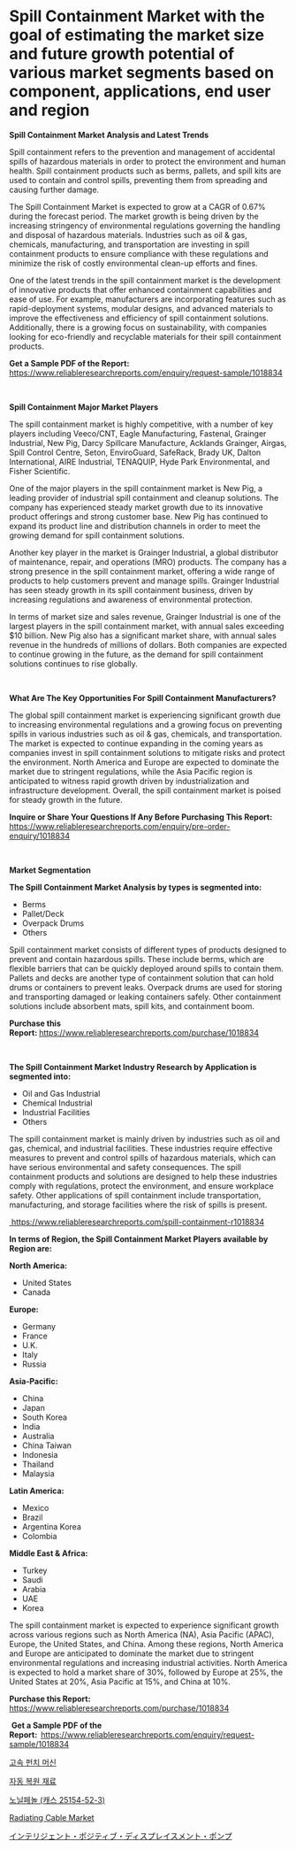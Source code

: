 <p><h1>Spill Containment Market with the goal of estimating the market size and future growth potential of various market segments based on component, applications, end user and region</h1></p><p><strong>Spill Containment Market Analysis and Latest Trends</strong></p>
<p><p>Spill containment refers to the prevention and management of accidental spills of hazardous materials in order to protect the environment and human health. Spill containment products such as berms, pallets, and spill kits are used to contain and control spills, preventing them from spreading and causing further damage.</p><p>The Spill Containment Market is expected to grow at a CAGR of 0.67% during the forecast period. The market growth is being driven by the increasing stringency of environmental regulations governing the handling and disposal of hazardous materials. Industries such as oil & gas, chemicals, manufacturing, and transportation are investing in spill containment products to ensure compliance with these regulations and minimize the risk of costly environmental clean-up efforts and fines.</p><p>One of the latest trends in the spill containment market is the development of innovative products that offer enhanced containment capabilities and ease of use. For example, manufacturers are incorporating features such as rapid-deployment systems, modular designs, and advanced materials to improve the effectiveness and efficiency of spill containment solutions. Additionally, there is a growing focus on sustainability, with companies looking for eco-friendly and recyclable materials for their spill containment products.</p></p>
<p><strong>Get a Sample PDF of the Report:&nbsp;</strong> <a href="https://www.reliableresearchreports.com/enquiry/request-sample/1018834">https://www.reliableresearchreports.com/enquiry/request-sample/1018834</a></p>
<p>&nbsp;</p>
<p><strong>Spill Containment Major Market Players</strong></p>
<p><p>The spill containment market is highly competitive, with a number of key players including Veeco/CNT, Eagle Manufacturing, Fastenal, Grainger Industrial, New Pig, Darcy Spillcare Manufacture, Acklands Grainger, Airgas, Spill Control Centre, Seton, EnviroGuard, SafeRack, Brady UK, Dalton International, AIRE Industrial, TENAQUIP, Hyde Park Environmental, and Fisher Scientific.</p><p>One of the major players in the spill containment market is New Pig, a leading provider of industrial spill containment and cleanup solutions. The company has experienced steady market growth due to its innovative product offerings and strong customer base. New Pig has continued to expand its product line and distribution channels in order to meet the growing demand for spill containment solutions.</p><p>Another key player in the market is Grainger Industrial, a global distributor of maintenance, repair, and operations (MRO) products. The company has a strong presence in the spill containment market, offering a wide range of products to help customers prevent and manage spills. Grainger Industrial has seen steady growth in its spill containment business, driven by increasing regulations and awareness of environmental protection.</p><p>In terms of market size and sales revenue, Grainger Industrial is one of the largest players in the spill containment market, with annual sales exceeding $10 billion. New Pig also has a significant market share, with annual sales revenue in the hundreds of millions of dollars. Both companies are expected to continue growing in the future, as the demand for spill containment solutions continues to rise globally.</p></p>
<p>&nbsp;</p>
<p><strong>What Are The Key Opportunities For Spill Containment Manufacturers?</strong></p>
<p><p>The global spill containment market is experiencing significant growth due to increasing environmental regulations and a growing focus on preventing spills in various industries such as oil & gas, chemicals, and transportation. The market is expected to continue expanding in the coming years as companies invest in spill containment solutions to mitigate risks and protect the environment. North America and Europe are expected to dominate the market due to stringent regulations, while the Asia Pacific region is anticipated to witness rapid growth driven by industrialization and infrastructure development. Overall, the spill containment market is poised for steady growth in the future.</p></p>
<p><strong>Inquire or Share Your Questions If Any Before Purchasing This Report:</strong> <a href="https://www.reliableresearchreports.com/enquiry/pre-order-enquiry/1018834">https://www.reliableresearchreports.com/enquiry/pre-order-enquiry/1018834</a></p>
<p>&nbsp;</p>
<p><strong>Market Segmentation</strong></p>
<p><strong>The Spill Containment Market Analysis by types is segmented into:</strong></p>
<p><ul><li>Berms</li><li>Pallet/Deck</li><li>Overpack Drums</li><li>Others</li></ul></p>
<p><p>Spill containment market consists of different types of products designed to prevent and contain hazardous spills. These include berms, which are flexible barriers that can be quickly deployed around spills to contain them. Pallets and decks are another type of containment solution that can hold drums or containers to prevent leaks. Overpack drums are used for storing and transporting damaged or leaking containers safely. Other containment solutions include absorbent mats, spill kits, and containment boom.</p></p>
<p><strong>Purchase this Report:&nbsp;</strong><a href="https://www.reliableresearchreports.com/purchase/1018834">https://www.reliableresearchreports.com/purchase/1018834</a></p>
<p>&nbsp;</p>
<p><strong>The Spill Containment Market Industry Research by Application is segmented into:</strong></p>
<p><ul><li>Oil and Gas Industrial</li><li>Chemical Industrial</li><li>Industrial Facilities</li><li>Others</li></ul></p>
<p><p>The spill containment market is mainly driven by industries such as oil and gas, chemical, and industrial facilities. These industries require effective measures to prevent and control spills of hazardous materials, which can have serious environmental and safety consequences. The spill containment products and solutions are designed to help these industries comply with regulations, protect the environment, and ensure workplace safety. Other applications of spill containment include transportation, manufacturing, and storage facilities where the risk of spills is present.</p></p>
<p><a href="https://www.reliableresearchreports.com/spill-containment-r1018834">&nbsp;https://www.reliableresearchreports.com/spill-containment-r1018834</a></p>
<p><strong>In terms of Region, the Spill Containment Market Players available by Region are:</strong></p>
<p>
    <p> <strong> North America: </strong>
        <ul>
            <li>United States</li>
            <li>Canada</li>
        </ul>
        </p> 
    <p> <strong> Europe: </strong>
        <ul>
            <li>Germany</li>
            <li>France</li>
            <li>U.K.</li>
            <li>Italy</li>
            <li>Russia</li>
        </ul>
        </p> 
    <p> <strong> Asia-Pacific: </strong>
        <ul>
            <li>China</li>
            <li>Japan</li>
            <li>South Korea</li>
            <li>India</li>
            <li>Australia</li>
            <li>China Taiwan</li>
            <li>Indonesia</li>
            <li>Thailand</li>
            <li>Malaysia</li>
        </ul>
        </p> 
    <p> <strong> Latin America: </strong>
        <ul>
            <li>Mexico</li>
            <li>Brazil</li>
            <li>Argentina Korea</li>
            <li>Colombia</li>
        </ul>
        </p> 
    <p> <strong> Middle East & Africa: </strong>
        <ul>
            <li>Turkey</li>
            <li>Saudi</li>
            <li>Arabia</li>
            <li>UAE</li>
            <li>Korea</li>
        </ul>
    </p>
    </p>
<p><p>The spill containment market is expected to experience significant growth across various regions such as North America (NA), Asia Pacific (APAC), Europe, the United States, and China. Among these regions, North America and Europe are anticipated to dominate the market due to stringent environmental regulations and increasing industrial activities. North America is expected to hold a market share of 30%, followed by Europe at 25%, the United States at 20%, Asia Pacific at 15%, and China at 10%.</p></p>
<p><strong>Purchase this Report: </strong><a href="https://www.reliableresearchreports.com/purchase/1018834">https://www.reliableresearchreports.com/purchase/1018834</a></p>
<p>&nbsp;<strong>Get a Sample PDF of the Report:&nbsp;&nbsp;</strong><a href="https://www.reliableresearchreports.com/enquiry/request-sample/1018834">https://www.reliableresearchreports.com/enquiry/request-sample/1018834</a></p>
<p><strong></strong></p>
<p><p><a href="https://medium.com/@whitneymurphy1982/2024%EB%85%84%EB%B6%80%ED%84%B0-2031%EB%85%84%EA%B9%8C%EC%A7%80-cagr%EB%A1%9C-%ED%99%95%EB%8C%80%EB%90%98%EA%B3%A0-%EC%9E%88%EB%8A%94-%EA%B3%A0%EC%86%8D-%ED%8E%80%EC%B9%98-%EA%B8%B0%EA%B3%84-%EC%8B%9C%EC%9E%A5-%EA%B7%9C%EB%AA%A8%EC%97%90-%EB%8C%80%ED%95%9C-%ED%86%B5%EC%B0%B0%EB%A0%A5-a819bf61cab0">고속 펀치 머신</a></p><p><a href="https://github.com/mofijurk071/Market-Research-Report-List-1/blob/main/7199733162054.md">자동 복원 재료</a></p><p><a href="https://github.com/alfitoms13/Market-Research-Report-List-1/blob/main/2310691162053.md">노닐페놀 (캐스 25154-52-3)</a></p><p><a href="https://github.com/nathandecarvalho/Market-Research-Report-List-4/blob/main/radiating-cable-market.md">Radiating Cable Market</a></p><p><a href="https://github.com/ycmtqqhvk3273/Market-Research-Report-List-2/blob/main/2252685152164.md">インテリジェント・ポジティブ・ディスプレイスメント・ポンプ</a></p></p>